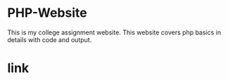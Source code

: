 # PHP-Website
This is my college assignment website. This website covers php basics in details with code and output.

# link
